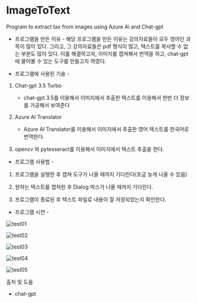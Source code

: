 # ImageToText
Program to extract tax from images using Azure Ai and Chat-gpt

- 프로그램을 만든 이유 -
  해당 프로그램을 만든 이유는 강의자료들이 모두 영어인 과목이 많이 있다.
  그리고, 그 강의자료들은 pdf 형식이 많고, 텍스트를 복사할 수 없는 부분도 많이 있다.
  이를 해결하고자, 이미지를 캡쳐해서 번역을 하고, chat-gpt에 물어볼 수 있는 도구를 만들고자 하였다.


- 프로그램에 사용된 기술 -

1. Chat-gpt 3.5 Turbo
   - chat-gpt 3.5를 이용해서 이미지에서 추출한 텍스트를 이용해서 한번 더 정보를 가공해서 보여준다
  
2. Azure AI Translator
   - Azure AI Translator를 이용해서 이미지에서 추출한 영어 텍스트를 한국어로 번역한다.

3. opencv 와 pytesseract를 이용해서 이미지에서 텍스트 추출을 한다.


- 프로그램 사용법 -

1. 프로그램을 실행한 후 캡쳐 도구가 나올 때까지 기다린다(조금 늦게 나올 수 있음)

2. 원하는 텍스트를 캡쳐한 후 Dialog 박스가 나올 때까지 기다린다.

3. 프로그램이 종료된 후 텍스트 파일로 내용이 잘 저장되었는지 확인한다.

- 프로그램 시연 -

![test01](https://github.com/Hongyooungi/ImageToText/assets/127743990/cd54d7a7-464c-4074-a7f5-7aa9f4d51c89)


![test02](https://github.com/Hongyooungi/ImageToText/assets/127743990/5cbcce1b-d4e7-42a4-b3d1-07b7b163c397)


![test03](https://github.com/Hongyooungi/ImageToText/assets/127743990/4993760a-8d5f-4b70-8e1b-fc79ea461f35)


![test04](https://github.com/Hongyooungi/ImageToText/assets/127743990/1f353ce7-6605-463c-b1d5-a24b6c236dff)


![test05](https://github.com/Hongyooungi/ImageToText/assets/127743990/83870858-34d9-4d0d-98bb-d37a6a39c77c)

출처 및 도움
 - chat-gpt
